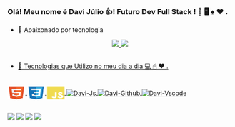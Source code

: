 
### Olá! Meu nome é Davi Júlio 👍! Futuro Dev Full Stack ! 🖤 🖥️ ♠ ♥ .

- 🔭 Apaixonado por tecnologia

<div align="center">
  <a href="https://github.com/davidluiz91">
  <img height="150em" src="https://github-readme-stats.vercel.app/api?username=Davi-Julio&show_icons=true&theme=cobalt&include_all_commits=true&count_private=true"/>
  <img height="150em" src="https://github-readme-stats.vercel.app/api/top-langs/?username=Davi-Julio&layout=compact&langs_count=7&theme=cobalt"/>
</div>

<br>

- 🔭 Tecnologias que Utilizo no meu dia a dia 💻 🖱 ♥ .
 
<div style="display: inline_block"><br>
  <img align="center" alt="Davi-HTML" height="30" width="40" src="https://raw.githubusercontent.com/devicons/devicon/master/icons/html5/html5-original.svg">
  <img align="center" alt="Davi-CSS" height="30" width="40" src="https://raw.githubusercontent.com/devicons/devicon/master/icons/css3/css3-original.svg">
  <img align="center" alt="Davi-Js" height="30" width="40" src="https://raw.githubusercontent.com/devicons/devicon/master/icons/javascript/javascript-plain.svg">
  <img align="center" alt="Davi-Js" height="30" width="40"  src="https://cdn.jsdelivr.net/gh/devicons/devicon/icons/jquery/jquery-original.svg" />
  <img align="center" alt="Davi-Github" height="40" width="50" src="https://cdn.jsdelivr.net/gh/devicons/devicon/icons/github/github-original.svg" />
  <img align="center" alt="Davi-Vscode" height="40" width="50" src="https://cdn.jsdelivr.net/gh/devicons/devicon/icons/vscode/vscode-original.svg" />
  </div>
  
##

<div> 
   <a href="https://www.linkedin.com/in/davi-j%C3%BAlio-801801240/" target="_blank"><img src="https://img.shields.io/badge/-LinkedIn-%230077B5?style=for-the-badge&logo=linkedin&logoColor=white" target="_blank"></a> 
  <a href="https://www.instagram.com/davijulio062/" target="_blank"><img src="https://img.shields.io/badge/-Instagram-%23E4405F?style=for-the-badge&logo=instagram&logoColor=white" target="_blank"></a>
 <a href="https://discord.com/channels/@me#" target="_blank"><img src="https://img.shields.io/badge/Discord-7289DA?style=for-the-badge&logo=discord&logoColor=white" target="_blank"></a> 
  <a href = "https://mail.google.com/mail/u/0/#inbox?compose=CllgCKCJDfMbWhLlvmRdBKTZmRbjktPvPdHtMglcspKPKjHVQwdTLTXJvMgLRdpPMdgPTpPvwhg"><img src="https://img.shields.io/badge/-Gmail-%23333?style=for-the-badge&logo=gmail&logoColor=white" target="_blank"></a>
</div>








